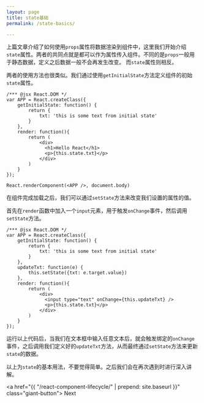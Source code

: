 ```yaml
---
layout: page
title: state基础
permalink: /state-basics/

---
```


上篇文章介绍了如何使用`props`属性将数据渲染到组件中，这里我们开始介绍`state`属性。两者的共同点就是都可以作为属性传入组件。不同的是`props`一般用于静态数据，定义之后数据一般不会再发生改变。 而`state`属性则相反。


两者的使用方法也很类似。我们通过使用`getInitialState`方法定义组件的初始`state`属性。

```
/*** @jsx React.DOM */
var APP = React.createClass({
    getInitialState: function() {
        return {
            txt: 'this is some text from initial state'
        }
    },
    render: function(){
        return (
            <div>
              <h1>Hello React</h1>
              <p>{this.state.txt}</p>
            </div>
        )
    }
});

React.renderComponent(<APP />, document.body)
```

在组件完成加载之后，我们可以通过`setState`方法来改变我们设置的属性的值。

首先在`render`函数中加入一个`input`元素，用于触发`onChange`事件，然后调用`setState`方法。

```
/*** @jsx React.DOM */
var APP = React.createClass({
    getInitialState: function() {
        return {
            txt: 'this is some text from initial state'
        }
    },
    updateTxt: function(e) {
        this.setState({txt: e.target.value})
    },
    render: function(){
        return (
            <div>
              <input type="text" onChange={this.updateTxt} />
              <p>{this.state.txt}</p>
            </div>
        )
    }
});
```

运行以上代码后，当我们在文本框中输入任意文本后，就会触发绑定的`onChange`事件，之后调用我们定义好的`updateTxt`方法，从而最终通过`setState`方法来更新`state`的数据。

以上为`state`的基本用法，不要觉得简单。之后我们会在再次遇到时进行深入讲解。

<a href="{{ "/react-component-lifecycle/" | prepend: site.baseurl }}" class="giant-button">
  Next
</a>


